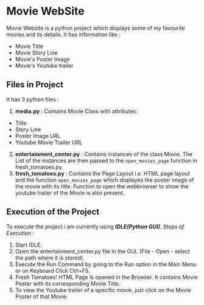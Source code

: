 # Movie WebSite
Movie Website is a python project which displays some of my favourite movies and its details. 
It has information like :
- Movie Title
- Movie Story Line
- Movie's Poster Image
- Movie's Youtube trailer

## Files in Project
It has 3 python files :
1. **media.py** : Contains Movie Class with attributes: 
- Title
- Story Line
- Poster Image URL
- Youtube Movie Trailer URL
2. **entertainment_center.py** : Contains instances of the class Movie. The List of the instances are then passed to the `open_movies_page` function in fresh_tomatoes.py.
3. **fresh_tomatoes.py** : Contains the Page Layout i.e. HTML page layout and the function `open_movies_page` which displayes the poster image of the movie with its title. Function to open the webbrowser to show the youtube trailer of the Movie is also present.

## Execution of the Project
To execute the project i am currently using _**IDLE(Python GUI)**_. 
_Steps of Execution :_ 
1. Start IDLE.
2. Open the entertainment_center.py file in the GUI. (File - Open - select the path where it is stored).
3. Execute the Run Command by going to the Run option in the Main Menu or on Keyboard Click Ctrl+F5.
4. Fresh Tomatoes! HTML Page is opened in the Browser. It contains Movie Poster with its corresponding Movie Title. 
5. To view the Youtube trailer of a specific movie, just click on the Movie Poster of that Movie.


